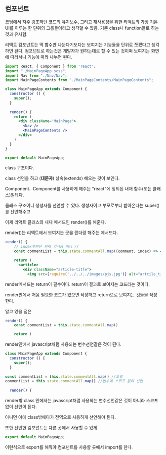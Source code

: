 ## 컴포넌트
코딩에서 자주 강조하던 코드의 유지보수, 그리고 재사용성을 위한 리액트의 가장 기본
UI를 이루는 한 단위의 그룹들이라고 생각할 수 있음.
기존 class나 function들로 하는 것과 유사함.

리액트 컴포넌트는 딱 함수만 나눈다기보다는 보여지는 기능들을 단위로 쪼갰다고 생각하면 된다.
컴포넌트로 하는것은 개발자가 원하는데로 할 수 있는 것이며 보여지는 화면에 따라서나 기능에 따라 나누면 된다.

```jsx
import React, { Component } from 'react';
import "./MainPageApp.scss";
import Nav from "./Nav/Nav";
import MainPageContents from "./MainPageContents/MainPageContents";

class MainPageApp extends Component {
  constructor () {
    super();
  }
  
  render() {
    return (
      <div className="MainPage">
        <Nav />
        <MainPageContents />
      </div>
    )
  }  
}

export default MainPageApp;
```

class 구조이다.

class 선언을 하고 (**대문자**) 상속(extends) 해오는 것이 보인다.

Component.. Component를 사용하게 해주는 "react"에 정의된 내재 함수(또는 클래스)일테다.



클래스 구조이니 생성자를 선언할 수 있다. 생성자이고 부모로부터 받아온다는 super()를 선언해주고

이제 리액트 클래스의 내재 메서드인 render()를 해준다. 



render()는 리액트에서 보여지는 곳을 랜더링 해주는 메서드다.

```jsx
render() {
    // index부분은 현재 임시용 이다 //
    const commentList = this.state.commentAll.map((comment, index) => <p key={index}>{comment}</p>)   

    return (
      <article>     
        <div className="article-title">
          <img src={require('../../../images/pjs.jpg')} alt="artcile_title_profile"/>

```

render메서드는 return이 필수이다. return이 결과로 보여지는 코드라는 것이다. 

render안에서 처음 필요한 코드가 있으면 작성하고 return으로 보여지는 것들을 작성한다.



알고 있을 점은

```jsx
render() {
    const commentList = this.state.commentAll.map()  

    return (                                                      
```
render안에서 javascript처럼 사용되는 변수선언같은 것이 된다.



```jsx
class MainPageApp extends Component {
  constructor () {
    super();
  }
    
const commentList = this.state.commentAll.map() //오류
commentList = this.state.commentAll.map() //변수에 스코프 없이 선언
  
  render() {      
```
render밖 class 안에서는  javascript처럼 사용되는 변수선언같은 것이 아니라 스코프 없이 선언이 된다.



아니면 아에 class밖에다가 전역으로 사용하게 선언해야 된다.



또한 선언한 컴포넌트는 다른 곳에서 사용할 수 있게 

```jsx
export default MainPageApp;
```

이런식으로 export를 해줘야 컴포넌트를 사용할 곳에서 import를 한다.

